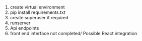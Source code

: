 1. create virtual environment
2. pip install requirements.txt
3. create superuser if required
4. runserver
5. Api endpoints
6. front end interface not completed/ Possible React integration 
